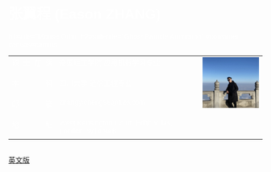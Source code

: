 
<head>
    <meta charset="UTF-8">
    <style>
        span{
            width: 80px;
            text-align: justify;
            float: left;
        }
        span:after{
            content:'.';
            width: 100%;
            display: inline-block;
            overflow: hidden;
            height: 0;
        }
        @import "compass/css3";
        @import url(https://fonts.googleapis.com/css?family=Raleway:100);
        html, body {
          min-height: 100%;
          height: 100%;
        }
        body {
          font-family: 'Raleway', sans-serif;
          font-weight: 100;
          color: rgba(255, 255, 255, 0.75);
        }
        #title {
          position: fixed;
          top: 10px;
          left: 10px;
          font-size: 20px;
          letter-spacing: 0.1em;
          z-index: 100;
        }
        #sub-title {
          position: fixed;
          top: 35px;
          left: 10px;
          font-size: 14px;
          letter-spacing: 0.1em;
          z-index: 100;
        }
        #canvas {
          position: absolute;
          left: 0;
          top: 0;
        }
    </style>
</head>

# 张翼程 (Eason ZHANG)



<body>
h1#title="Mouse Orbit"
h2#sub-title="Ghost Particle Animation"
#container
canvas#canvas
    
    
<table border="0" align = "center">
  <tr height="40px" valign="top">
    <td><span>硕士在读</span></td>
    <td>帝国理工学院 应用机器学习专业</td>
    <td rowspan="4" width = "25%"><img src="profile.jpg" width="100%"> </td>
  </tr>
  <tr height="40px" valign="top">
    <td><span>本科</span></td>
    <td>四川大学 通信工程专业</td>
  </tr>
  <tr height="40px" valign="top">
    <td><span>邮箱</span></td>
    <td> zhangyicheng98@126.com</td>

  </tr>
  <tr height="40px" valign="top">
    <td><span>地址</span></td>
    <td>West Kensington Court, Edith Villas, London, W14 9AB</td>
  </tr>
</table>
<br>
<a href="index-en.html">英文版</a><br>

<script src="//ajax.googleapis.com/ajax/libs/jquery/2.0.0/jquery.min.js"></script>
<script>
var PI2 = Math.PI * 2;
var HALF_PI = Math.PI / 2;

var isTouch = 'ontouchstart' in window;
var isSafari =  !!navigator.userAgent.match(/Version\/[\d\.]+.*Safari/);

function Canvas(options) {
  options = _.clone(options || {});
  this.options = _.defaults(options, this.options);
  
  this.el = this.options.el;
  this.ctx = this.el.getContext('2d');
  
  this.dpr = window.devicePixelRatio || 1;
  
  this.updateDimensions();
  window.addEventListener('resize', this.updateDimensions.bind(this), false);
  this.resetTarget();
  
  if(isTouch){
      // touch
	  this.el.addEventListener('touchstart', this.touchMove.bind(this), false);
 	 this.el.addEventListener('touchmove', this.touchMove.bind(this), false);
//   	this.el.addEventListener('touchend', this.resetTarget.bind(this), false);
  } else {
    // Mouse
    window.addEventListener('mousemove', this.mouseMove.bind(this), false);
 	 window.addEventListener('mouseout', this.resetTarget.bind(this), false);
  }
  
  this.setupParticles();

  this.loop();
}

Canvas.prototype.updateDimensions = function() {
  this.width = this.el.width = _.result(this.options, 'width') * this.dpr;
  this.height = this.el.height = _.result(this.options, 'height') * this.dpr;
  this.el.style.width = _.result(this.options, 'width') + 'px';
  this.el.style.height = _.result(this.options, 'height') + 'px';
}

// Update the orb target
Canvas.prototype.mouseMove = function(event) {
	this.target = new Vector(event.clientX * this.dpr, event.clientY* this.dpr);
}

// Reset to center when we mouse out
Canvas.prototype.resetTarget = function() {
	this.target = new Vector(this.width / 2, this.height /2);
}

// Touch Eent
Canvas.prototype.touchMove = function(event) {
  if(event.touches.length === 1) {  event.preventDefault(); }

	this.target = new Vector(event.touches[0].pageX * this.dpr, event.touches[0].pageY * this.dpr);
}

// Defaults
Canvas.prototype.options = {
  count: 20,
  speed: 0.5,
  width: 400,
  height: 400,
  size: 10,
  radius: 5,
  background: '29, 22, 52',
  maxDistance: 100
}

Canvas.prototype.setupParticles = function() {
  this.particles = [];
  var index = -1;
  var between = PI2 / this.options.count;
  while(++index < this.options.count) {
    var x;
    var y;
    var angle;
    var max = Math.max(this.width, this.height);
    
    angle = (index + 1) * between;
    
    x = Math.cos(angle) * max;
    x += this.width / 2;

    y = Math.sin(angle) * max;
    y += this.height / 2;
    
    var particle = new Particle({
      x: x,
      y: y,
      radius: this.options.radius,
      size: this.options.size,
      angle: angle,
      color: this.options.color
    });
    
    this.particles.push(particle);
  }
}

Canvas.prototype.findClosest = function() {
  var index = -1;
  var pointsLength = this.particles.length;

  while(++index < pointsLength) {
    var closestIndex = -1;
    this.particles[index].closest = [];
    
    while(++closestIndex < pointsLength) {
      var closest = this.particles[closestIndex];
      var distance = this.particles[index].position.distanceTo(closest.position);
      if(distance < this.options.maxDistance) {
        var vector = new Vector(closest.position.x, closest.position.y);
        vector.opacity = 1 - (distance / this.options.maxDistance);
        vector.distance = distance;
        this.particles[index].closest.push(vector);
      }
    }
  }
}

Canvas.prototype.loop = function() {
//   this.clear();
  if(isTouch || isSafari) {
	  this.ghost();
  } else {
	  this.ghostGradient();
  }    
  if(this.options.maxDistance > 0) {
	  this.findClosest();
  }    
  this.draw();
  
  window.requestAnimationFrame(_.bind(this.loop, this));
}

Canvas.prototype.clear = function() {
  this.ctx.clearRect(0, 0 , this.width, this.height);
}

Canvas.prototype.ghost = function() {
  this.ctx.globalCompositeOperation = "source-over";
  this.ctx.rect(0, 0 , this.width, this.height);
  if(typeof this.options.background === 'string') {
	  this.ctx.fillStyle = "rgb(" + this.options.background + ")";
  } else  {
    this.ctx.fillStyle = "rgb(" + this.options.background[0] + ")";
  }
    
  this.ctx.fill();
}

Canvas.prototype.ghostGradient = function() {
  var gradient;
  
  if(typeof this.options.background === 'string') {
    this.ctx.fillStyle = 'rgb(' + this.options.background + ')';   
  } else {
	 	var gradient = this.ctx.createRadialGradient(this.width/2, this.height/2, 0, this.width/2, this.height/2, Math.max(this.width, this.height)/2);
    
    var length = this.options.background.length;
    for(var i = 0; i < length; i++){
      gradient.addColorStop((i+1) / length, 'rgb(' + this.options.background[i] + ')');
    }
    this.ctx.fillStyle = gradient;
  }
  
  this.ctx.globalOpacity = 0.1;
  this.ctx.globalCompositeOperation = "darken";
  this.ctx.fillRect(0, 0 , this.width, this.height);
}

// Draw
Canvas.prototype.draw = function() {
  var index = -1;
  var length = this.particles.length;
  while(++index < length) {
    var point = this.particles[index];
    var color = point.color || this.options.color;
    point.update(this.target, index);
    
    this.ctx.globalAlpha = 0.3;
    this.ctx.globalCompositeOperation = "lighten";
    this.ctx.fillStyle = 'rgb(' + color + ')';
    this.ctx.beginPath();
    this.ctx.arc(point.position.x, point.position.y, point.size, 0, PI2, false);
    this.ctx.closePath();
    this.ctx.fill();
    
    if(this.options.maxDistance > 0) {
	    this.drawLines(point, color);
    }
  }  
}

// Draw connecting lines
Canvas.prototype.drawLines = function (point, color) {
  color = color || this.options.color;
  var index = -1;
  var length = point.closest.length;
  this.ctx.globalAlpha = 0.2;
  this.ctx.globalCompositeOperation = "screen";
  this.ctx.lineCap = 'round';
  while(++index < length) {
    this.ctx.lineWidth = (point.size * 2) *  point.closest[index].opacity;
    this.ctx.strokeStyle = 'rgba(' + color + ', ' + point.closest[index].opacity + ')';
    this.ctx.beginPath();
    this.ctx.moveTo(point.position.x, point.position.y);
    this.ctx.lineTo(point.closest[index].x, point.closest[index].y);
    this.ctx.stroke();
  }
}

function Particle(options) {
  options = _.clone(options || {});
  this.options = _.defaults(options, this.options);
  
  this.position = this.shift = new Vector(this.options.x, this.options.y);
  
  this.speed = this.options.speed || 0.01 + Math.random() * 0.04;
  
  this.angle = this.options.angle || 0;
    
  if(this.options.color) {
    var color = this.options.color.split(',');
	  var colorIndex = -1;
    while(++colorIndex < 3) {      
      color[colorIndex] = Math.round(parseInt(color[colorIndex], 10) + (Math.random()*100)-50);
      
      // Clamp
      color[colorIndex] = Math.min(color[colorIndex], 255);
      color[colorIndex] = Math.max(color[colorIndex], 0);
    }
    this.color = color.join(', ');
  } 
  
  // Size
  this.options.size = this.options.size || 7;
  this.size = 1 + Math.random() * this.options.size;
  this.targetSize = this.options.targetSize || this.options.size;
  
  this.orbit = this.options.radius * 0.5 + (this.options.radius * 0.5 * Math.random());
}

Particle.prototype.update = function(target, index) {
  this.angle += this.speed;

  this.shift.x += (target.x - this.shift.x) * this.speed;
  this.shift.y += (target.y - this.shift.y) * this.speed;

  this.position.x = this.shift.x + Math.cos(index + this.angle) * this.orbit;
  this.position.y = this.shift.y + Math.sin(index + this.angle) * this.orbit;
  
  if(!isSafari) {
    this.size += (this.targetSize - this.size) * 0.03;

    if(Math.round(this.size) === Math.round(this.targetSize)) {
      this.targetSize = 1 + Math.random() * this.options.size;
    }
  }
}

function Vector(x, y) {
  this.x = x || 0;
  this.y = y || 0;
}

Vector.prototype.distanceTo = function(vector, abs) {
  var distance = Math.sqrt(Math.pow(this.x - vector.x, 2) + Math.pow(this.y - vector.y, 2));
  return abs || false ? Math.abs(distance) : distance;
};

new Canvas({
  el: document.getElementById('canvas'),

  count: 25,
  speed: 0.3,
  radius: 6,
  width: function() { return window.innerWidth; },
  height: function() { return window.innerHeight; },
  size: 15,
  color: '30, 180, 1',
  maxDistance: 100,
  background: ['1, 62, 66', '1, 40, 60']
});
</script>
</body>
